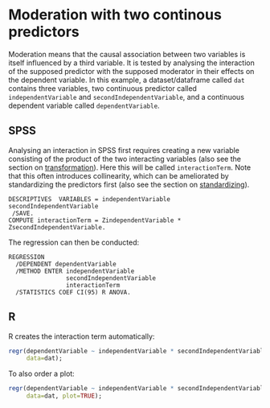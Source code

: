 # Moderation with two continous predictors

Moderation means that the causal association between two variables is itself influenced by a third variable. It is tested by analysing the interaction of the supposed predictor with the supposed moderator in their effects on the dependent variable. In this example, a dataset/dataframe called `dat` contains three variables, two continuous predictor called `independentVariable` and `secondIndependentVariable`, and a continuous dependent variable called `dependentVariable`.

## SPSS

Analysing an interaction in SPSS first requires creating a new variable consisting of the product of the two interacting variables (also see the section on [transformation](transformation.html)). Here this will be called `interactionTerm`. Note that this often introduces collinearity, which can be ameliorated by standardizing the predictors first (also see the section on [standardizing](standardizing.html)).

```
DESCRIPTIVES  VARIABLES = independentVariable secondIndependentVariable
 /SAVE.
COMPUTE interactionTerm = ZindependentVariable * ZsecondIndependentVariable.
```

The regression can then be conducted:

```
REGRESSION
  /DEPENDENT dependentVariable
  /METHOD ENTER independentVariable
                secondIndependentVariable
                interactionTerm
  /STATISTICS COEF CI(95) R ANOVA.
```

## R

R creates the interaction term automatically:

```r
regr(dependentVariable ~ independentVariable * secondIndependentVariable,
     data=dat);
```

To also order a plot:

```r
regr(dependentVariable ~ independentVariable * secondIndependentVariable,
     data=dat, plot=TRUE);
```
